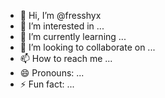 - 👋 Hi, I’m @fresshyx
- 👀 I’m interested in ...
- 🌱 I’m currently learning ...
- 💞️ I’m looking to collaborate on ...
- 📫 How to reach me ...
- 😄 Pronouns: ...
- ⚡ Fun fact: ...

<!---
fresshyx/fresshyx is a ✨ special ✨ repository because its `README.md` (this file) appears on your GitHub profile.
You can click the Preview link to take a look at your changes.
--->
